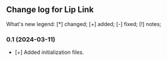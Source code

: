 Change log for Lip Link
----------

What's new legend: [*] changed; [+] added; [-] fixed; [!] notes;

### 0.1 (2024-03-11)

   - [+] Added initialization files.
